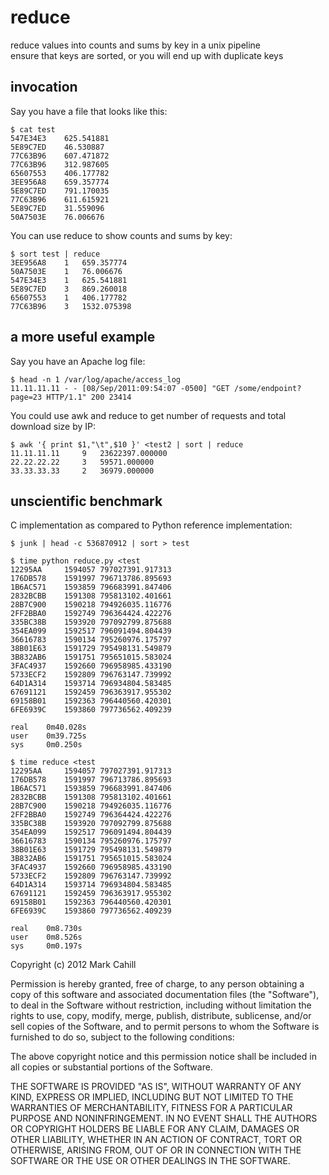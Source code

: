 reduce
======

reduce values into counts and sums by key in a unix pipeline    
ensure that keys are sorted, or you will end up with duplicate keys    

## invocation

Say you have a file that looks like this:

    $ cat test
    547E34E3    625.541881
    5E89C7ED    46.530887
    77C63B96    607.471872
    77C63B96    312.987605
    65607553    406.177782
    3EE956A8    659.357774
    5E89C7ED    791.170035
    77C63B96    611.615921
    5E89C7ED    31.559096
    50A7503E    76.006676

You can use reduce to show counts and sums by key:

    $ sort test | reduce
    3EE956A8    1   659.357774
    50A7503E    1   76.006676
    547E34E3    1   625.541881
    5E89C7ED    3   869.260018
    65607553    1   406.177782
    77C63B96    3   1532.075398

## a more useful example

Say you have an Apache log file:

    $ head -n 1 /var/log/apache/access_log
    11.11.11.11 - - [08/Sep/2011:09:54:07 -0500] "GET /some/endpoint?page=23 HTTP/1.1" 200 23414

You could use awk and reduce to get number of requests and total download size by IP:

    $ awk '{ print $1,"\t",$10 }' <test2 | sort | reduce
    11.11.11.11     9   23622397.000000
    22.22.22.22     3   59571.000000
    33.33.33.33     2   36979.000000


## unscientific benchmark

C implementation as compared to Python reference implementation:

    $ junk | head -c 536870912 | sort > test

    $ time python reduce.py <test
    12295AA     1594057 797027391.917313
    176DB578    1591997 796713786.895693
    1B6AC571    1593859 796683991.847406
    2832BCBB    1591308 795813102.401661
    28B7C900    1590218 794926035.116776
    2FF2BBA0    1592749 796364424.422276
    335BC38B    1593920 797092799.875688
    354EA099    1592517 796091494.804439
    36616783    1590134 795260976.175797
    38B01E63    1591729 795498131.549879
    3B832AB6    1591751 795651015.583024
    3FAC4937    1592660 796958985.433190
    5733ECF2    1592809 796763147.739992
    64D1A314    1593714 796934804.583485
    67691121    1592459 796363917.955302
    69158B01    1592363 796440560.420301
    6FE6939C    1593860 797736562.409239

    real    0m40.028s
    user    0m39.725s
    sys     0m0.250s

    $ time reduce <test
    12295AA     1594057 797027391.917313
    176DB578    1591997 796713786.895693
    1B6AC571    1593859 796683991.847406
    2832BCBB    1591308 795813102.401661
    28B7C900    1590218 794926035.116776
    2FF2BBA0    1592749 796364424.422276
    335BC38B    1593920 797092799.875688
    354EA099    1592517 796091494.804439
    36616783    1590134 795260976.175797
    38B01E63    1591729 795498131.549879
    3B832AB6    1591751 795651015.583024
    3FAC4937    1592660 796958985.433190
    5733ECF2    1592809 796763147.739992
    64D1A314    1593714 796934804.583485
    67691121    1592459 796363917.955302
    69158B01    1592363 796440560.420301
    6FE6939C    1593860 797736562.409239

    real    0m8.730s
    user    0m8.526s
    sys     0m0.197s


Copyright (c) 2012 Mark Cahill

Permission is hereby granted, free of charge, to any person obtaining a copy of this software and associated documentation files (the "Software"), to deal in the Software without restriction, including without limitation the rights to use, copy, modify, merge, publish, distribute, sublicense, and/or sell copies of the Software, and to permit persons to whom the Software is furnished to do so, subject to the following conditions:

The above copyright notice and this permission notice shall be included in all copies or substantial portions of the Software.

THE SOFTWARE IS PROVIDED "AS IS", WITHOUT WARRANTY OF ANY KIND, EXPRESS OR IMPLIED, INCLUDING BUT NOT LIMITED TO THE WARRANTIES OF MERCHANTABILITY, FITNESS FOR A PARTICULAR PURPOSE AND NONINFRINGEMENT. IN NO EVENT SHALL THE AUTHORS OR COPYRIGHT HOLDERS BE LIABLE FOR ANY CLAIM, DAMAGES OR OTHER LIABILITY, WHETHER IN AN ACTION OF CONTRACT, TORT OR OTHERWISE, ARISING FROM, OUT OF OR IN CONNECTION WITH THE SOFTWARE OR THE USE OR OTHER DEALINGS IN THE SOFTWARE.
